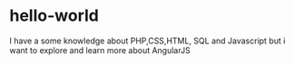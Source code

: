 # hello-world

I have a some knowledge about PHP,CSS,HTML, SQL and Javascript but i want to explore and learn more about AngularJS

